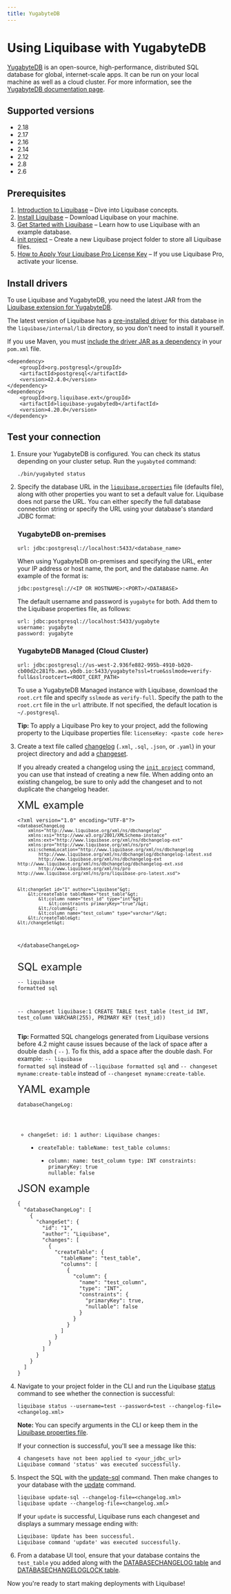 ```yaml
---
title: YugabyteDB
---
```


<h1>Using Liquibase with YugabyteDB</h1>
<p><a href="https://www.yugabyte.com/yugabytedb/yugabytedb.md">YugabyteDB</a> is an open-source, high-performance, distributed SQL database for global, internet-scale apps. It can be run on your local machine as well as a cloud cluster. For more information, see the <a href="https://docs.yugabyte.com/">YugabyteDB documentation page</a>.</p>
<h2>Supported versions</h2>
<ul>
    <li>2.18</li>
    <li>2.17</li>
    <li>2.16</li>
    <li>2.14</li>
    <li>2.12</li>
    <li>2.8</li>
    <li>2.6</li>
</ul>
<h2>Prerequisites</h2>
<ol>
    <li value="1"><a href="https://docs.liquibase.com/concepts/introduction-to-liquibase.html" class="MCXref xref">Introduction to Liquibase</a> – Dive into Liquibase concepts.</li>
    <li value="2"><a href="https://docs.liquibase.com/start/install/home.html" class="MCXref xref">Install Liquibase</a> – Download Liquibase on your machine.</li>
    <li value="3"><a href="https://docs.liquibase.com/start/home.html" class="MCXref xref">Get Started with Liquibase</a> – Learn how to use Liquibase with an example database.</li>
    <li value="4"><a href="https://docs.liquibase.com/commands/init/project.html" class="MCXref xref">init project</a> – Create a new Liquibase project folder to store all Liquibase files.</li>
    <li value="5"><a href="https://docs.liquibase.com/workflows/liquibase-pro/how-to-apply-your-liquibase-pro-license-key.html" class="MCXref xref">How to Apply Your Liquibase Pro License Key</a> – If you use <span class="mc-variable General.LBPro variable">Liquibase Pro</span>, activate your license.</li>
</ol>
<h2>Install drivers</h2>
<p>To use Liquibase and YugabyteDB, you need the latest JAR from the <a href="https://github.com/liquibase/liquibase-yugabytedb">Liquibase extension for YugabyteDB</a>.</p>
<p>
    The latest version of Liquibase has a <a href="https://docs.liquibase.com/workflows/liquibase-community/adding-and-updating-liquibase-drivers.html">pre-installed driver</a> for this database in the <code>liquibase/internal/lib</code> directory, so you don't need to install it yourself.</p><p> If you use Maven, you must <a href="https://docs.liquibase.com/tools-integrations/maven/maven-pom-file.html">include the driver JAR&#160;as a dependency</a> in your <code>pom.xml</code> file.</p><pre xml:space="preserve"><code class="language-text">&lt;dependency&gt;
    &lt;groupId&gt;org.postgresql&lt;/groupId&gt;
    &lt;artifactId&gt;postgresql&lt;/artifactId&gt;
    &lt;version&gt;42.4.0&lt;/version&gt;
&lt;/dependency&gt;
&lt;dependency&gt;
    &lt;groupId&gt;org.liquibase.ext&lt;/groupId&gt;
    &lt;artifactId&gt;liquibase-yugabytedb&lt;/artifactId&gt;
    &lt;version&gt;<span class="mc-variable General.CurrentLiquibaseVersion variable">4.20.0</span>&lt;/version&gt;
&lt;/dependency&gt;</code></pre>
<h2>Test your connection</h2>
<ol>
    <li value="1">
        <p>Ensure your YugabyteDB is configured. You can check its status depending on your cluster setup. Run the <code>yugabyted</code> command:</p><pre xml:space="preserve"><code class="language-text">./bin/yugabyted status</code></pre>
    </li>
    <li value="2">
        <p>Specify the database URL in the <code><a href="https://docs.liquibase.com/concepts/connections/creating-config-properties.html"><span class="mc-variable General.liquiPropFile variable">liquibase.properties</span></a></code> file (defaults file), along with other properties you want to set a default value for. Liquibase does not parse the URL. You can  either specify the full database connection string or specify the URL using your database's standard JDBC format:</p>
        <h3>YugabyteDB on-premises</h3><pre xml:space="preserve"><code class="language-text">url: jdbc:postgresql://localhost:5433/&lt;database_name&gt;</code></pre>
        <p>When using YugabyteDB on-premises and specifying the URL, enter your IP address or host name, the port, and the database name. An example of the format is:</p><pre xml:space="preserve"><code class="language-text">jdbc:postgresql://&lt;IP OR HOSTNAME&gt;:&lt;PORT&gt;/&lt;DATABASE&gt;</code></pre>
        <p>The default username and password is <code>yugabyte</code> for both. Add them to the Liquibase properties file, as follows:</p><pre xml:space="preserve"><code class="language-text">url: jdbc:postgresql://localhost:5433/yugabyte
username: yugabyte
password: yugabyte</code></pre>
        <h3 xml:space="preserve">YugabyteDB Managed (Cloud Cluster)</h3><pre><code class="language-text">url: jdbc:postgresql://us-west-2.936fe882-995b-4910-b020-cb00d2c281fb.aws.ybdb.io:5433/yugabyte?ssl=true&amp;sslmode=verify-full&amp;sslrootcert=&lt;ROOT_CERT_PATH&gt;</code></pre>
    </li>
    <p>To use a YugabyteDB Managed instance with Liquibase, download the <code>root.crt</code> file and specify <code>sslmode</code> as <code>verify-full</code>. Specify the path to the <code>root.crt</code> file in the <code>url</code> <span class="mc-variable General.Param/Attribute variable">attribute</span>. If not specified, the default location is <code>~/.postgresql</code>.</p>
    <p class="tip" data-mc-autonum="&lt;b&gt;Tip: &lt;/b&gt;"><span class="autonumber"><span><b>Tip: </b></span></span>To apply a <span class="mc-variable General.LBPro variable">Liquibase Pro</span> key to your project, add the following property to the Liquibase properties file: <code>licenseKey: &lt;paste code here&gt;</code></p>
</ol>
<ol start="3">
    <li value="3">Create a text file called <a href="https://docs.liquibase.com/concepts/changelogs/home.html">changelog</a> (<code>.xml</code>, <code>.sql</code>, <code>.json</code>, or <code>.yaml</code>) in your project directory and add a <a href="https://docs.liquibase.com/concepts/changelogs/changeset.html">changeset</a>.</li>
    <p>If you already created a <span class="mc-variable General.changelog variable">changelog</span> using the <code><a href="https://docs.liquibase.com/commands/init/project.html" class="MCXref xref">init project</a></code> command, you can use that instead of creating a new file. When adding onto an existing <span class="mc-variable General.changelog variable">changelog</span>, be sure to only add the <span class="mc-variable General.changeset variable">changeset</span> and to not duplicate the <span class="mc-variable General.changelog variable">changelog</span> header.</p>
    <a style="font-size: 18pt;"> XML example</a>
        <pre xml:space="preserve"><code class="language-xml">&lt;?xml version="1.0" encoding="UTF-8"?&gt;
<code>&lt;databaseChangeLog
    xmlns="http://www.liquibase.org/xml/ns/dbchangelog"
    xmlns:xsi="http://www.w3.org/2001/XMLSchema-instance"
    xmlns:ext="http://www.liquibase.org/xml/ns/dbchangelog-ext"
    xmlns:pro="http://www.liquibase.org/xml/ns/pro"
    xsi:schemaLocation="http://www.liquibase.org/xml/ns/dbchangelog
        http://www.liquibase.org/xml/ns/dbchangelog/dbchangelog-latest.xsd
        http://www.liquibase.org/xml/ns/dbchangelog-ext http://www.liquibase.org/xml/ns/dbchangelog/dbchangelog-ext.xsd
        http://www.liquibase.org/xml/ns/pro http://www.liquibase.org/xml/ns/pro/liquibase-pro-latest.xsd"&gt;</code>

    &lt;changeSet id="1" author="Liquibase"&gt;
        &lt;createTable tableName="test_table"&gt;
            &lt;column name="test_id" type="int"&gt;
                &lt;constraints primaryKey="true"/&gt;
            &lt;/column&gt;
            &lt;column name="test_column" type="varchar"/&gt;
        &lt;/createTable&gt;
    &lt;/changeSet&gt;

&lt;/databaseChangeLog&gt;</code></pre>

<a style="font-size: 18pt;"> SQL example</a>
    <pre xml:space="preserve"><code class="language-sql">-- liquibase formatted sql

-- changeset liquibase:1
CREATE TABLE test_table (test_id INT, test_column VARCHAR(255), PRIMARY KEY (test_id))</code></pre>
                                                    <p class="tip" data-mc-autonum="&lt;b&gt;Tip: &lt;/b&gt;"><span class="autonumber"><span><b>Tip: </b></span></span>Formatted SQL <span class="mc-variable General.changelog variable">changelog</span>s generated from Liquibase versions before 4.2 might cause issues because of the lack of space after a double dash ( <code>--</code> ). To fix this, add a space after the double dash. For example: <code>--&#160;liquibase formatted sql</code> instead of <code>--liquibase formatted sql</code> and <code>--&#160;changeset myname:create-table</code> instead of <code>--changeset myname:create-table</code>.</p>
<a style="font-size: 18pt;"> YAML example</a></span>
    <pre xml:space="preserve"><code class="language-yaml">databaseChangeLog:
   - changeSet:
       id: 1
       author: Liquibase
       changes:
       - createTable:
           tableName: test_table
           columns:
           - column:
               name: test_column
               type: INT
               constraints:
                   primaryKey:  true
                   nullable:  false</code></pre>
<a style="font-size: 18pt;"> JSON example</a></span>
<pre><code class="language-json">{
  "databaseChangeLog": [
    {
      "changeSet": {
        "id": "1",
        "author": "Liquibase",
        "changes": [
          {
            "createTable": {
              "tableName": "test_table",
              "columns": [
                {
                  "column": {
                    "name": "test_column",
                    "type": "INT",
                    "constraints": {
                      "primaryKey": true,
                      "nullable": false
                    }
                  }
                }
              ]
            }
          }
        ]
      }
    }
  ]
}</code></pre>

<li value="4">Navigate to your project folder in the CLI and run the Liquibase&#160;<a href="https://docs.liquibase.com/commands/change-tracking/status.html" class="MCXref xref">status</a> command to see whether the connection is successful:</li><pre xml:space="preserve"><code class="language-text">liquibase status --username=test --password=test --changelog-file=&lt;changelog.xml&gt;</code></pre>
<p class="note" data-mc-autonum="&lt;b&gt;Note: &lt;/b&gt;"><span class="autonumber"><span><b>Note: </b></span></span>You can specify arguments in the CLI or keep them in the <a href="https://docs.liquibase.com/concepts/connections/creating-config-properties.html">Liquibase properties file</a>.</p>
<p>If your connection is successful, you'll see a message like this:</p><pre xml:space="preserve"><code class="language-text">4 changesets have not been applied to &lt;your_jdbc_url&gt;
Liquibase command 'status' was executed successfully.</code></pre>
<li value="5">Inspect the SQL with  the <a href="https://docs.liquibase.com/commands/update/update-sql.html" class="MCXref xref">update-sql</a> command. Then make changes to your database with the <a href="https://docs.liquibase.com/commands/update/update.html" class="MCXref xref">update</a> command.</li><pre xml:space="preserve"><code class="language-text">liquibase update-sql --changelog-file=&lt;changelog.xml&gt;
liquibase update --changelog-file=&lt;changelog.xml&gt;</code></pre>
<p>If your <code>update</code> is successful, Liquibase runs each <span class="mc-variable General.changeset variable">changeset</span> and displays a summary message ending with:</p><pre xml:space="preserve"><code class="language-text">Liquibase: Update has been successful.
Liquibase command 'update' was executed successfully.</code></pre>
<li value="6">From a database UI tool, ensure that your database contains the <code>test_table</code> you added along with the <a href="https://docs.liquibase.com/concepts/tracking-tables/databasechangelog-table.html" class="MCXref xref">DATABASECHANGELOG table</a> and <a href="https://docs.liquibase.com/concepts/tracking-tables/databasechangeloglock-table.html" class="MCXref xref">DATABASECHANGELOGLOCK table</a>.</li>
</ol>
<p>Now you're ready to start making deployments with Liquibase!</p>

